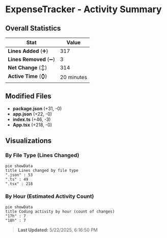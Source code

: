 # ExpenseTracker - Activity Summary 

## Overall Statistics

| Stat                   | Value                                                             |
| ---------------------- | ----------------------------------------------------------------- |
| **Lines Added** (➕)   | 317                                          |
| **Lines Removed** (➖) | 3                                        |
| **Net Change** (↕)    | 314                |
| **Active Time** (⌚)   | 20 minutes |


## Modified Files
- **package.json** (+31, -0)
- **app.json** (+22, -0)
- **index.ts** (+46, -3)
- **App.tsx** (+218, -0)

## Visualizations

### By File Type (Lines Changed)

```mermaid
pie showData
title Lines changed by file type
".json" : 53
".ts" : 49
".tsx" : 218
```

### By Hour (Estimated Activity Count)

```mermaid
pie showData
title Coding activity by hour (count of changes)
"17h" : 7
"18h" : 7
```


> **Last Updated:** 5/22/2025, 6:16:50 PM